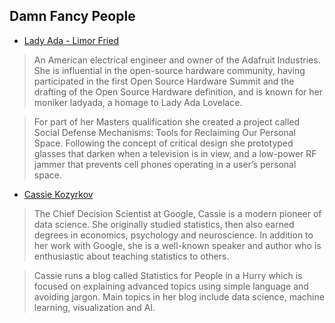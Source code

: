 ## Damn Fancy People
* [Lady Ada - Limor Fried](https://www.adafruit.com/about/)
> An American electrical engineer and owner of the Adafruit Industries. She is influential in the open-source hardware community, having participated in the first Open Source Hardware Summit and the drafting of the Open Source Hardware definition, and is known for her moniker ladyada, a homage to Lady Ada Lovelace. 

> For part of her Masters qualification she created a project called Social Defense Mechanisms: Tools for Reclaiming Our Personal Space. Following the concept of critical design she prototyped glasses that darken when a television is in view, and a low-power RF jammer that prevents cell phones operating in a user’s personal space.

* [Cassie Kozyrkov](https://towardsdatascience.com/statistics-for-people-in-a-hurry-a9613c0ed0b)
> The Chief Decision Scientist at Google, Cassie is a modern pioneer of data science. She originally studied statistics, then also earned degrees in economics, psychology and neuroscience. In addition to her work with Google, she is a well-known speaker and author who is enthusiastic about teaching statistics to others.

> Cassie runs a blog called Statistics for People in a Hurry which is focused on explaining advanced topics using simple language and avoiding jargon. Main topics in her blog include data science, machine learning, visualization and AI. 
